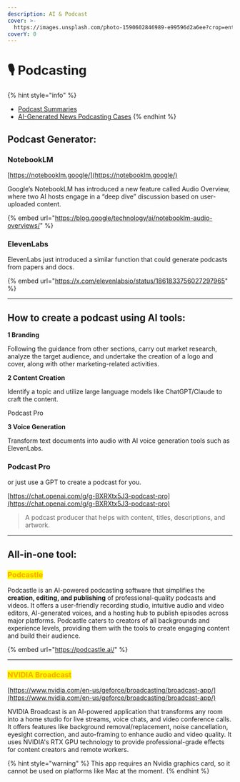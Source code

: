 ```yaml
---
description: AI & Podcast
cover: >-
  https://images.unsplash.com/photo-1590602846989-e99596d2a6ee?crop=entropy&cs=srgb&fm=jpg&ixid=M3wxOTcwMjR8MHwxfHNlYXJjaHwxMHx8cG9kY2FzdHxlbnwwfHx8fDE3MTg2MDA2OTJ8MA&ixlib=rb-4.0.3&q=85
coverY: 0
---
```


# 🎙️ Podcasting

{% hint style="info" %}
* [Podcast Summaries](podcast-summaries.md)
* [AI-Generated News Podcasting Cases](ai-generated-news-podcasting-cases.md)
{% endhint %}

## Podcast Generator:

### NotebookLM

[https://notebooklm.google/](https://notebooklm.google/)

Google’s NotebookLM has introduced a new feature called Audio Overview, where two AI hosts engage in a “deep dive” discussion based on user-uploaded content.&#x20;

{% embed url="https://blog.google/technology/ai/notebooklm-audio-overviews/" %}

### ElevenLabs

ElevenLabs just introduced a similar function that could generate podcasts from papers and docs.

{% embed url="https://x.com/elevenlabsio/status/1861833756027297965" %}

***

## How to create a podcast using AI tools:

**1 Branding**&#x20;

Following the guidance from other sections, carry out market research, analyze the target audience, and undertake the creation of a logo and cover, along with other marketing-related activities.&#x20;

**2 Content Creation**&#x20;

Identify a topic and utilize large language models like ChatGPT/Claude to craft the content.

Podcast Pro

**3 Voice Generation**

Transform text documents into audio with AI voice generation tools such as ElevenLabs.&#x20;



### Podcast Pro

or just use a GPT to create a podcast for you.&#x20;

[https://chat.openai.com/g/g-BXRXtx5J3-podcast-pro](https://chat.openai.com/g/g-BXRXtx5J3-podcast-pro)

> A podcast producer that helps with content, titles, descriptions, and artwork.

***

## All-in-one tool:

### <mark style="color:orange;">Podcastle</mark>

Podcastle is an AI-powered podcasting software that simplifies the **creation, editing, and publishing** of professional-quality podcasts and videos. It offers a user-friendly recording studio, intuitive audio and video editors, AI-generated voices, and a hosting hub to publish episodes across major platforms. Podcastle caters to creators of all backgrounds and experience levels, providing them with the tools to create engaging content and build their audience.

{% embed url="https://podcastle.ai/" %}

***

### <mark style="color:orange;">NVIDIA Broadcast</mark>

[https://www.nvidia.com/en-us/geforce/broadcasting/broadcast-app/](https://www.nvidia.com/en-us/geforce/broadcasting/broadcast-app/)

NVIDIA Broadcast is an AI-powered application that transforms any room into a home studio for live streams, voice chats, and video conference calls. It offers features like background removal/replacement, noise cancellation, eyesight correction, and auto-framing to enhance audio and video quality. It uses NVIDIA's RTX GPU technology to provide professional-grade effects for content creators and remote workers.

{% hint style="warning" %}
This app requires an Nvidia graphics card, so it cannot be used on platforms like Mac at the moment.
{% endhint %}







